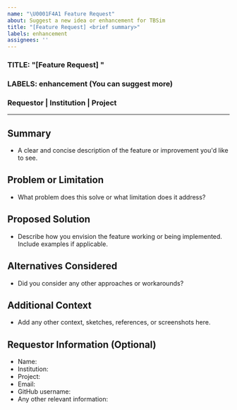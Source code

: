 ```yaml
---
name: "\U0001F4A1 Feature Request"
about: Suggest a new idea or enhancement for TBSim
title: "[Feature Request] <brief summary>"
labels: enhancement
assignees: ''
---
```


### TITLE: "[Feature Request] <brief summary>"
### LABELS: enhancement (You can suggest more)
### Requestor | Institution | Project

---

## Summary

- A clear and concise description of the feature or improvement you'd like to see.

## Problem or Limitation

- What problem does this solve or what limitation does it address?

## Proposed Solution

- Describe how you envision the feature working or being implemented. Include examples if applicable.

## Alternatives Considered

- Did you consider any other approaches or workarounds?

## Additional Context

- Add any other context, sketches, references, or screenshots here.

## Requestor Information (Optional)

- Name:
- Institution:
- Project:
- Email:
- GitHub username:
- Any other relevant information:


